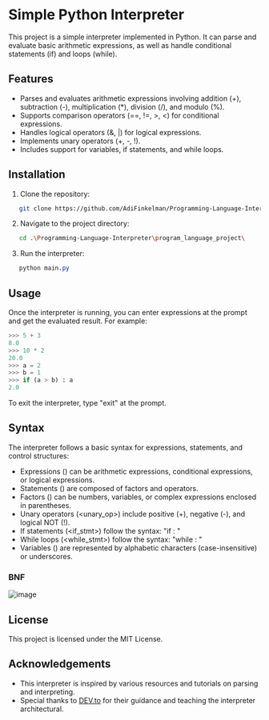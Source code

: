 # Simple Python Interpreter

This project is a simple interpreter implemented in Python. It can parse and evaluate basic arithmetic expressions, as well as handle conditional statements (if) and loops (while).

## Features

- Parses and evaluates arithmetic expressions involving addition (+), subtraction (-), multiplication (*), division (/), and modulo (%).
- Supports comparison operators (==, !=, >, <) for conditional expressions.
- Handles logical operators (&, |) for logical expressions.
- Implements unary operators (+, -, !).
- Includes support for variables, if statements, and while loops.

## Installation

1. Clone the repository:
```bash
   git clone https://github.com/AdiFinkelman/Programming-Language-Interpreter.git
```

2. Navigate to the project directory:
```bash
   cd .\Programming-Language-Interpreter\program_language_project\
```

3. Run the interpreter:
```css
   python main.py
```

## Usage

Once the interpreter is running, you can enter expressions at the prompt and get the evaluated result. For example:
```python
>>> 5 + 3
8.0
>>> 10 * 2
20.0
>>> a = 2
>>> b = 1
>>> if (a > b) : a
2.0
```

To exit the interpreter, type "exit" at the prompt.

## Syntax

The interpreter follows a basic syntax for expressions, statements, and control structures:

- Expressions (<exp>) can be arithmetic expressions, conditional expressions, or logical expressions.
- Statements (<stmt>) are composed of factors and operators.
- Factors (<factor>) can be numbers, variables, or complex expressions enclosed in parentheses.
- Unary operators (<unary_op>) include positive (+), negative (-), and logical NOT (!).
- If statements (<if_stmt>) follow the syntax: "if <condition> : <body>"
- While loops (<while_stmt>) follow the syntax: "while <condition> : <body>"
- Variables (<variable>) are represented by alphabetic characters (case-insensitive) or underscores.

### BNF
![image](https://github.com/AdiFinkelman/Programming-Language-Interpreter/assets/126038641/1d443c12-28e4-42a2-a775-6076c8c3d3f6)

## License

This project is licensed under the MIT License.

## Acknowledgements

- This interpreter is inspired by various resources and tutorials on parsing and interpreting.
- Special thanks to [DEV.to](https://dev.to/codingwithadam/introduction-to-lexers-parsers-and-interpreters-with-chevrotain-5c7b) for their guidance and teaching the interpreter architectural.
  

